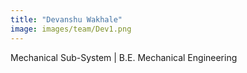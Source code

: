 ```yaml
---
title: "Devanshu Wakhale"
image: images/team/Dev1.png
---
```

Mechanical Sub-System |
B.E. Mechanical Engineering

